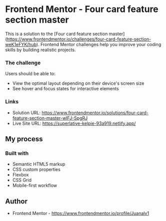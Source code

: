 # Frontend Mentor - Four card feature section master

This is a solution to the [Four card feature section master] (https://www.frontendmentor.io/challenges/four-card-feature-section-weK1eFYK/hub). Frontend Mentor challenges help you improve your coding skills by building realistic projects. 

### The challenge

Users should be able to:

- View the optimal layout depending on their device's screen size
- See hover and focus states for interactive elements

### Links

- Solution URL: https://www.frontendmentor.io/solutions/four-card-feature-section-master-wIFJ-SpgRJ
- Live Site URL: https://superlative-kelpie-93a919.netlify.app/

## My process

### Built with

- Semantic HTML5 markup
- CSS custom properties
- Flexbox
- CSS Grid
- Mobile-first workflow


## Author
- Frontend Mentor - https://www.frontendmentor.io/profile/Juanalv1

